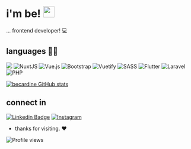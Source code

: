 # i'm be! <img src=https://github.com/TheDudeThatCode/TheDudeThatCode/blob/master/Assets/Hi.gif width="30"> 

... frontend developer! :computer:

## languages  👨‍💻

![](https://img.shields.io/badge/javascript-%23323330.svg?&logoColor=%23F7DF1E)
![NuxtJS](https://img.shields.io/badge/Nuxt-black?logo=nuxt.js&logoColor=white)
![Vue.js](https://img.shields.io/badge/vuejs-%2335495e.svg?logo=vuedotjs&logoColor=%234FC08D)
![Bootstrap](https://img.shields.io/badge/bootstrap-%23563D7C.svg?logo=bootstrap&logoColor=white)
![Vuetify](https://img.shields.io/badge/vuetify-%2338B2AC.svg?logo=vuetify&logoColor=white)
![SASS](https://img.shields.io/badge/SASS-hotpink.svg?logo=SASS&logoColor=white)
![Flutter](https://img.shields.io/badge/Flutter-%2302569B.svg?logo=Flutter&logoColor=white)
![Laravel](https://img.shields.io/badge/laravel-%23FF2D20.svg?logo=laravel&logoColor=white)
![PHP](https://img.shields.io/badge/php-%23777BB4.svg?logo=php&logoColor=white)

[![becardine GitHub stats](https://github-readme-stats.vercel.app/api?username=becardine&show_icons=true&count_private=true)](https://github.com/becardine/github-readme-stats) 

## connect in

[![Linkedin Badge](https://img.shields.io/badge/-LinkedIn-blue?style=flat-square&logo=Linkedin&logoColor=white&link=https://www.linkedin.com/in/becardine/)]( https://www.linkedin.com/in/becardine/)
[![Instagram](https://img.shields.io/badge/becardine-%23E4405F.svg?logo=Instagram&logoColor=white)](https://www.instagram.com/becardine/)

- thanks for visiting.  ❤

![Profile views](https://gpvc.arturio.dev/becardine) 
